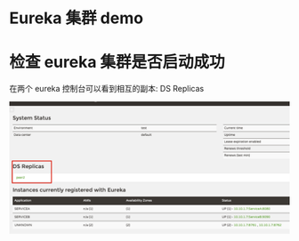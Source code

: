 # Eureka 集群 demo


# 检查 eureka 集群是否启动成功

在两个 eureka 控制台可以看到相互的副本: DS Replicas


![eureka cluster 成功示例.png](./assets/REDEME-1646057891999.png)
